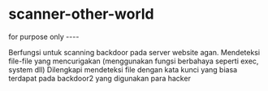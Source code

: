 # scanner-other-world
for purpose only ----

Berfungsi untuk scanning backdoor pada server website agan.
Mendeteksi file-file yang mencurigakan (menggunakan fungsi berbahaya seperti exec, system dll)
Dilengkapi mendeteksi file dengan kata kunci yang biasa terdapat pada backdoor2 yang digunakan para hacker
